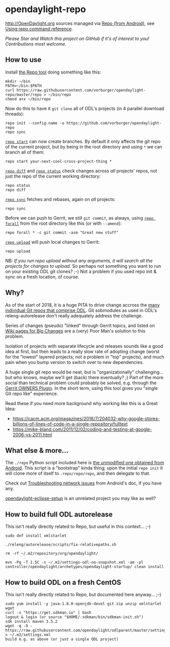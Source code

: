 # opendaylight-repo

http://OpenDaylight.org sources managed via [Repo (from Android)](https://source.android.com/setup/developing#repo), see [Using repo command reference](https://source.android.com/setup/using-repo).

_Please Star and Watch this project on GitHub if it's of interest to you!  Contributions most welcome._

## How to use

Install [the Repo tool](https://raw.githubusercontent.com/vorburger/opendaylight-repo/master/repo) doing something like this:

    mkdir ~/bin
    PATH=~/bin:$PATH
    curl https://raw.githubusercontent.com/vorburger/opendaylight-repo/master/repo > ~/bin/repo
    chmod a+x ~/bin/repo

Now do this to have it `git clone` all of ODL's projects (in 4 parallel download threads):

    repo init --config-name -u https://github.com/vorburger/opendaylight-repo
    repo sync

[`repo start`](https://source.android.com/setup/using-repo#start) can now create branches. By default it only affects the git repo of the current project, but by being in the root directory and using `*` we can branch all of them:

    repo start your-next-cool-cross-project-thing *

[`repo diff`](https://source.android.com/setup/using-repo#diff) and [`repo status`](https://source.android.com/setup/using-repo#status) check changes across *all* projects' repos, not just the repo of the current working directory:

    repo status
    repo diff

[`repo sync`](https://source.android.com/setup/using-repo#sync) fetches and rebases, again on *all* projects:

    repo sync

Before we can push to Gerrit, we still `git commit`, as always, using [`repo forall`](https://source.android.com/setup/using-repo#forall) from the root directory like this (or with `--amend`):

    repo forall * -c git commit -asm "Great new stuff"

[`repo upload`](https://source.android.com/setup/using-repo#upload) will push local changes to Gerrit:

    repo upload

NB: _If you run repo upload without any arguments, it will search all the projects for changes to upload._ So perhaps not something you want to run on your existing ODL git clones? ;-) Not a problem if you used repo init & sync on a fresh location, of course.

## Why?

As of the start of 2018, it is a huge PITA to drive change accross the [many individual Git repos that comprise ODL](https://git.opendaylight.org/gerrit/#/admin/projects/).  Git sobmodules as used in ODL's releng-autorelease don't really adequately address the challenge.

Series of changes (pseudo) "linked" through Gerrit topics, and listed on [Wiki pages for Big Changes](https://wiki.opendaylight.org/view/ODL_Root_Parent:BigBumpOfJan2018) are a (very) Poor Man's solution to this problem.

Isolation of projects with separate lifecycle and releases sounds like a good idea at first, but then leads to a really slow rate of adopting change (worst for the "lowest" layered projects; not a problem in "top" projects), and much pain when you bump version to switch over to new dependencies.

A huge single git repo would be neat, but is "organizationally" challenging... but who knows, maybe we'll get (back) there eventually? ;) Part of the more social than technical problem could probably be solved, e.g. through the [Gerrit OWNERS Plugin](https://gerrit.googlesource.com/plugins/owners/+/refs/heads/master/README.md).  In the short term, using this tool gives you "single Git repo like" experience.

Read these if you need more background why working like this is a Great Idea:
* https://cacm.acm.org/magazines/2016/7/204032-why-google-stores-billions-of-lines-of-code-in-a-single-repository/fulltext
* https://mike-bland.com/2011/12/02/coding-and-testing-at-google-2006-vs-2011.html

## What else & more...

The `./repo` Python script included here is [the unmodified one obtained from Android](https://source.android.com/setup/downloading#installing-repo). This script is a "bootstrap" kinda thing; upon the initial `repo init` it will clone more of itself to `.repo/repo/repo`, and then delegate to that.

Check out [Troubleshooting network issues](https://source.android.com/setup/downloading#troubleshooting-network-issues) from Android's doc, if you have any.

[opendaylight-eclipse-setup](https://github.com/vorburger/opendaylight-eclipse-setup) is an unrelated project you may like as well?

## How to build full ODL autorelease

This isn't really directly related to Repo, but useful in this context... ;-)

    sudo dnf install xmlstarlet

    ./releng/autorelease/scripts/fix-relativepaths.sh

    rm -rf ~/.m2/repository/org/opendaylight/

    mvn -Pq -T 1.5C -s ~/.m2/settings-odl-no-snapshot.xml -am -pl controller/opendaylight/archetypes/opendaylight-startup/ clean install

## How to build ODL on a fresh CentOS

This isn't really directly related to Repo, but documented here anyway... ;-)

    sudo yum install -y java-1.8.0-openjdk-devel git zip unzip xmlstarlet wget
    curl -s "https://get.sdkman.io" | bash
    logout & login (or source "$HOME/.sdkman/bin/sdkman-init.sh")
    sdk install maven 3.5.2
    wget -q -O - https://raw.githubusercontent.com/opendaylight/odlparent/master/settings.xml > ~/.m2/settings.xml
    build e.g. as above (or just a single ODL project)
